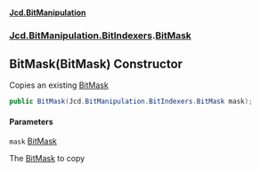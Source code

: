 #### [Jcd.BitManipulation](index.md 'index')
### [Jcd.BitManipulation.BitIndexers](Jcd.BitManipulation.BitIndexers.md 'Jcd.BitManipulation.BitIndexers').[BitMask](Jcd.BitManipulation.BitIndexers.BitMask.md 'Jcd.BitManipulation.BitIndexers.BitMask')

## BitMask(BitMask) Constructor

Copies an existing [BitMask](Jcd.BitManipulation.BitIndexers.BitMask.md 'Jcd.BitManipulation.BitIndexers.BitMask')

```csharp
public BitMask(Jcd.BitManipulation.BitIndexers.BitMask mask);
```
#### Parameters

<a name='Jcd.BitManipulation.BitIndexers.BitMask.BitMask(Jcd.BitManipulation.BitIndexers.BitMask).mask'></a>

`mask` [BitMask](Jcd.BitManipulation.BitIndexers.BitMask.md 'Jcd.BitManipulation.BitIndexers.BitMask')

The [BitMask](Jcd.BitManipulation.BitIndexers.BitMask.md 'Jcd.BitManipulation.BitIndexers.BitMask') to copy
